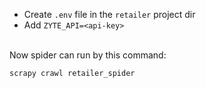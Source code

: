 - Create `.env` file in the `retailer` project dir<br>
- Add `ZYTE_API=<api-key>`


<br>Now spider can run by this command:

`scrapy crawl retailer_spider`

